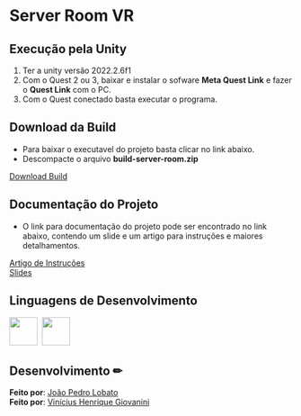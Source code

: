 # Server Room VR

## Execução pela Unity

1. Ter a unity versão 2022.2.6f1  
2. Com o Quest 2 ou 3, baixar e instalar o sofware **Meta Quest Link** e fazer o **Quest Link** com o PC.  
3. Com o Quest conectado basta executar o programa.  

## Download da Build

- Para baixar o executavel do projeto basta clicar no link abaixo.  
- Descompacte o arquivo **build-server-room.zip**  

[Download Build](https://github.com/viniciushgiovanini/computer-graphics-vr/releases/download/v0.1/build-server-room.zip)

## Documentação do Projeto

- O link para documentação do projeto pode ser encontrado no link abaixo, contendo um slide e um artigo para instruções e maiores detalhamentos.  

[Artigo de Instruções](https://github.com/viniciushgiovanini/computer-graphics-vr/blob/master/docs/Documentacao%20-%20Server%20Room%20VR.pdf)  
[Slides](https://github.com/viniciushgiovanini/computer-graphics-vr/blob/master/docs/Slide%20-%20Server%20Room%20VR.pdf)


## Linguagens de Desenvolvimento

<img src="https://cdn.jsdelivr.net/gh/devicons/devicon@latest/icons/unity/unity-original-wordmark.svg" width="50px"/>&nbsp;
<img src="https://cdn.jsdelivr.net/gh/devicons/devicon@latest/icons/csharp/csharp-original.svg" width="50px"/>


## Desenvolvimento ✏

**Feito por**: [João Pedro Lobato](https://github.com/PJBHL)  
**Feito por**: [Vinícius Henrique Giovanini](https://github.com/viniciushgiovanini)

